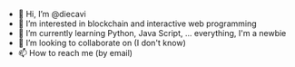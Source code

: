 - 👋 Hi, I’m @diecavi
- 👀 I’m interested in blockchain and interactive web programming
- 🌱 I’m currently learning Python, Java Script, ... everything, I'm a newbie
- 💞️ I’m looking to collaborate on (I don't know)
- 📫 How to reach me (by email)

<!---
diecavi/diecavi is a ✨ special ✨ repository because its `README.md` (this file) appears on your GitHub profile.
You can click the Preview link to take a look at your changes.
--->
